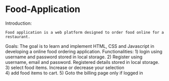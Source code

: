 # Food-Application
Introduction:

    Food application is a web platform designed to order food online for a restaurant.
Goals:
    The goal is to learn and implement HTML, CSS and Javascript in developing a online food ordering application.
Functionalities:
    1) login using username and password stored in local storage.
    2) Register using username, email and password. Registered details stored in local storage.
    3) select food items. Increase or decrease your selection   
    4) add food items to cart.
    5) Goto the billing page only if logged in
  
